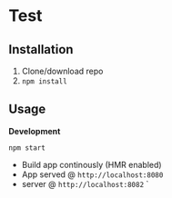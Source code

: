 # Test

## Installation
1. Clone/download repo
2. `npm install`


## Usage
**Development**

`npm start`

* Build app continously (HMR enabled)
* App served @ `http://localhost:8080` 
* server @ `http://localhost:8082`
`
